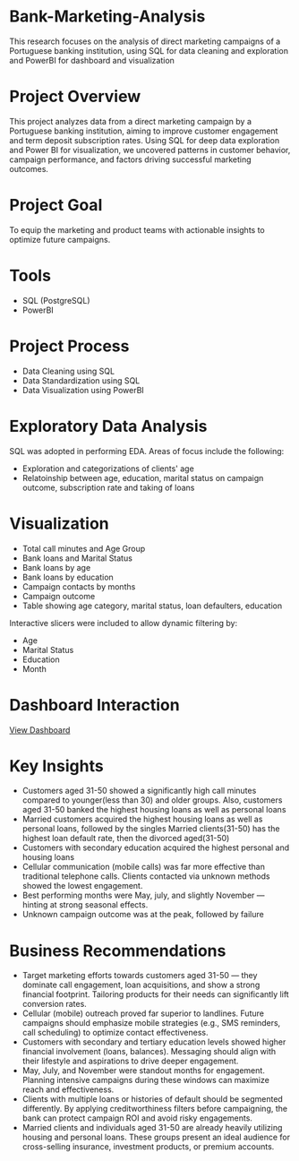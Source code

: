 # Bank-Marketing-Analysis
This research focuses on the analysis of direct marketing campaigns of a Portuguese banking institution, using SQL for data cleaning and exploration and PowerBI for dashboard and visualization

# Project Overview
This project analyzes data from a direct marketing campaign by a Portuguese banking institution, aiming to improve customer engagement and term deposit subscription rates.
Using SQL for deep data exploration and Power BI for visualization, we uncovered patterns in customer behavior, campaign performance, and factors driving successful marketing outcomes.

# Project Goal
To equip the marketing and product teams with actionable insights to optimize future campaigns.

# Tools
* SQL (PostgreSQL)
* PowerBI

# Project Process
* Data Cleaning using SQL
* Data Standardization using SQL
* Data Visualization using PowerBI

# Exploratory Data Analysis
SQL was adopted in performing EDA. Areas of focus include the following:
* Exploration and categorizations of clients' age
* Relatoinship between age, education, marital status on campaign outcome, subscription rate and taking of loans

# Visualization
*	Total call minutes and Age Group
*	Bank loans and Marital Status 
* Bank loans by age
*	Bank loans by education
*	Campaign contacts by months
*	Campaign outcome
*	Table showing age category, marital status, loan defaulters, education

Interactive slicers were included to allow dynamic filtering by:
*	Age
*	Marital Status
*	Education
*	Month

# Dashboard Interaction
<a href = "https://github.com/Sollymot/Bank-Marketing-Analysis/blob/main/image.png">View Dashboard</a>

# Key Insights
* Customers aged 31-50 showed a significantly high call minutes compared to younger(less than 30) and older groups. Also, customers aged 31-50 banked the highest housing loans as well as personal loans
*	Married customers acquired the highest housing loans as well as personal loans, followed by the singles Married clients(31-50) has the highest loan default rate, then the divorced aged(31-50)
*	Customers with secondary education acquired the highest personal and housing loans
* Cellular communication (mobile calls) was far more effective than traditional telephone calls. Clients contacted via unknown methods showed the lowest engagement.
*	Best performing months were May, july, and slightly November — hinting at strong seasonal effects.
*	Unknown campaign outcome was at the peak, followed by failure

# Business Recommendations
* Target marketing efforts towards customers aged 31-50 — they dominate call engagement, loan acquisitions, and show a strong financial footprint. Tailoring products for their needs can significantly lift conversion rates.
* Cellular (mobile) outreach proved far superior to landlines. Future campaigns should emphasize mobile strategies (e.g., SMS reminders, call scheduling) to optimize contact effectiveness.
* Customers with secondary and tertiary education levels showed higher financial involvement (loans, balances). Messaging should align with their lifestyle and aspirations to drive deeper engagement.
* May, July, and November were standout months for engagement. Planning intensive campaigns during these windows can maximize reach and effectiveness.
* Clients with multiple loans or histories of default should be segmented differently. By applying creditworthiness filters before campaigning, the bank can protect campaign ROI and avoid risky engagements.
* Married clients and individuals aged 31-50 are already heavily utilizing housing and personal loans. These groups present an ideal audience for cross-selling insurance, investment products, or premium accounts.
